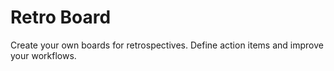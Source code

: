 # Retro Board

Create your own boards for retrospectives. Define action items and improve your workflows.
